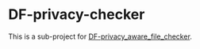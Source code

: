 # DF-privacy-checker

This is a sub-project for [DF-privacy_aware_file_checker](https://github.com/LJESec/DF-privacy_aware_file_checker).
